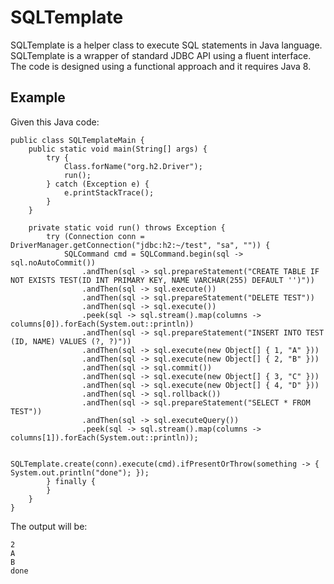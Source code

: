 # SQLTemplate

SQLTemplate is a helper class to execute SQL statements in Java language. 
SQLTemplate is a wrapper of standard JDBC API using a fluent interface.
The code is designed using a functional approach and it requires Java 8.

## Example

Given this Java code:

	public class SQLTemplateMain {
		public static void main(String[] args) {
			try {
				Class.forName("org.h2.Driver");
				run();
			} catch (Exception e) {
				e.printStackTrace();
			}
		}
	
		private static void run() throws Exception {
			try (Connection conn = DriverManager.getConnection("jdbc:h2:~/test", "sa", "")) {
				SQLCommand cmd = SQLCommand.begin(sql -> sql.noAutoCommit()) 
					.andThen(sql -> sql.prepareStatement("CREATE TABLE IF NOT EXISTS TEST(ID INT PRIMARY KEY, NAME VARCHAR(255) DEFAULT '')")) 
					.andThen(sql -> sql.execute()) 
					.andThen(sql -> sql.prepareStatement("DELETE TEST")) 
					.andThen(sql -> sql.execute()) 
					.peek(sql -> sql.stream().map(columns -> columns[0]).forEach(System.out::println))
					.andThen(sql -> sql.prepareStatement("INSERT INTO TEST (ID, NAME) VALUES (?, ?)")) 
					.andThen(sql -> sql.execute(new Object[] { 1, "A" })) 
					.andThen(sql -> sql.execute(new Object[] { 2, "B" })) 
					.andThen(sql -> sql.commit()) 
					.andThen(sql -> sql.execute(new Object[] { 3, "C" })) 
					.andThen(sql -> sql.execute(new Object[] { 4, "D" })) 
					.andThen(sql -> sql.rollback()) 
					.andThen(sql -> sql.prepareStatement("SELECT * FROM TEST")) 
					.andThen(sql -> sql.executeQuery()) 
					.peek(sql -> sql.stream().map(columns -> columns[1]).forEach(System.out::println)); 
				
				SQLTemplate.create(conn).execute(cmd).ifPresentOrThrow(something -> { System.out.println("done"); });
			} finally {
			}
		}
	}

The output will be:

	2
	A
	B
	done
